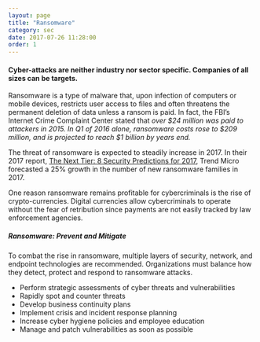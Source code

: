 ```yaml
---
layout: page
title: "Ransomware"
category: sec
date: 2017-07-26 11:28:00
order: 1
---
```


#### Cyber-attacks are neither industry nor sector specific. Companies of all sizes can be targets.
Ransomware is a type of malware that, upon infection of computers or mobile devices, restricts user access to files and often threatens the permanent deletion of data unless a ransom is paid. In fact, the FBI’s Internet Crime Complaint Center stated that _over $24 million was paid to attackers in 2015. In Q1 of 2016 alone, ransomware costs rose to $209 million, and is projected to reach $1 billion by years end._

The threat of ransomware is expected to steadily increase in 2017. In their 2017 report, [The Next Tier: 8 Security Predictions for 2017](http://www.trendmicro.com/vinfo/us/security/research-and-analysis/predictions/2017), Trend Micro forecasted a 25% growth in the number of new ransomware families in 2017.

One reason ransomware remains profitable for cybercriminals is the rise of crypto-currencies. Digital currencies allow cybercriminals to operate without the fear of retribution since payments are not easily tracked by law enforcement agencies. 

##### Ransomware: Prevent and Mitigate
To combat the rise in ransomware, multiple layers of security, network, and endpoint technologies are recommended. Organizations must balance how they detect, protect and respond to ransomware attacks.

* Perform strategic assessments of cyber threats and vulnerabilities
* Rapidly spot and counter threats
* Develop business continuity plans
* Implement crisis and incident response planning
* Increase cyber hygiene policies and employee education
* Manage and patch vulnerabilities as soon as possible
